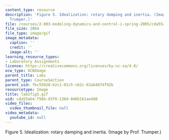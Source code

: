 ```yaml
---
content_type: resource
description: 'Figure 5. Idealization: rotary damping and inertia. (Image by Prof.
  Trumper.)'
file: /courses/2-003-modeling-dynamics-and-control-i-spring-2005/cda55ab4f56bd3f0136d046b161ae488_lab2fig5.gif
file_size: 2864
file_type: image/gif
image_metadata:
  caption: ''
  credit: ''
  image-alt: ''
learning_resource_types:
- Laboratory Assignments
license: https://creativecommons.org/licenses/by-nc-sa/4.0/
ocw_type: OCWImage
parent_title: Labs
parent_type: CourseSection
parent_uid: fbc55028-b2c1-01c5-c62c-62ab407df92b
resourcetype: Image
title: lab2fig5.gif
uid: cda55ab4-f56b-d3f0-136d-046b161ae488
video_files:
  video_thumbnail_file: null
video_metadata:
  youtube_id: null
---
```

Figure 5. Idealization: rotary damping and inertia. (Image by Prof. Trumper.)
